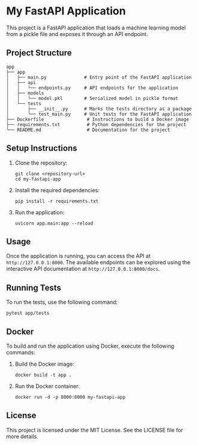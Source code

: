 # My FastAPI Application

This project is a FastAPI application that loads a machine learning model from a pickle file and exposes it through an API endpoint.

## Project Structure

```
app
├── app
│   ├── main.py              # Entry point of the FastAPI application
│   ├── api
│   │   └── endpoints.py     # API endpoints for the application
│   ├── models
│   │   └── model.pkl        # Serialized model in pickle format
│   └── tests
│       ├── __init__.py      # Marks the tests directory as a package
│       └── test_main.py     # Unit tests for the FastAPI application
├── Dockerfile                # Instructions to build a Docker image
├── requirements.txt          # Python dependencies for the project
└── README.md                 # Documentation for the project
```

## Setup Instructions

1. Clone the repository:
   ```
   git clone <repository-url>
   cd my-fastapi-app
   ```

2. Install the required dependencies:
   ```
   pip install -r requirements.txt
   ```

3. Run the application:
   ```
   uvicorn app.main:app --reload
   ```

## Usage

Once the application is running, you can access the API at `http://127.0.0.1:8000`. The available endpoints can be explored using the interactive API documentation at `http://127.0.0.1:8000/docs`.

## Running Tests

To run the tests, use the following command:
```
pytest app/tests
```

## Docker

To build and run the application using Docker, execute the following commands:

1. Build the Docker image:
   ```
   docker build -t app .
   ```

2. Run the Docker container:
   ```
   docker run -d -p 8000:8000 my-fastapi-app
   ```

## License

This project is licensed under the MIT License. See the LICENSE file for more details.